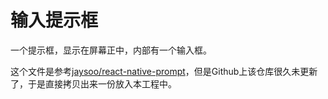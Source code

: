 # 输入提示框

一个提示框，显示在屏幕正中，内部有一个输入框。

这个文件是参考[jaysoo/react-native-prompt](https://github.com/jaysoo/react-native-prompt)，但是Github上该仓库很久未更新了，于是直接拷贝出来一份放入本工程中。